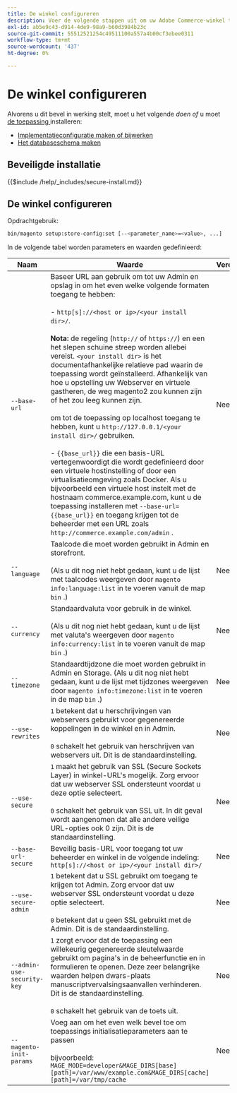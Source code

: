 ```yaml
---
title: De winkel configureren
description: Voer de volgende stappen uit om uw Adobe Commerce-winkel te configureren.
exl-id: ab5e9c43-d914-4de9-98a9-b60d3984b23c
source-git-commit: 55512521254c49511100a557a4b00cf3ebee0311
workflow-type: tm+mt
source-wordcount: '437'
ht-degree: 0%

---
```


# De winkel configureren

Alvorens u dit bevel in werking stelt, moet u het volgende *doen of* u moet [&#x200B; de toepassing &#x200B;](../advanced.md) installeren:

* [Implementatieconfiguratie maken of bijwerken](deployment.md)
* [Het databaseschema maken](database.md)

## Beveiligde installatie

{{$include /help/_includes/secure-install.md}}

## De winkel configureren

Opdrachtgebruik:

```bash
bin/magento setup:store-config:set [--<parameter_name>=<value>, ...]
```

In de volgende tabel worden parameters en waarden gedefinieerd:

| Naam | Waarde | Vereist? |
|--- |--- |--- |
| `--base-url` | Baseer URL aan gebruik om tot uw Admin en opslag in om het even welke volgende formaten toegang te hebben:<br><br> - `http[s]://<host or ip>/<your install dir>/`.<br><br>**Nota:** de regeling (`http://` of `https://`) en een het slepen schuine streep worden allebei vereist. `<your install dir>` is het documentafhankelijke relatieve pad waarin de toepassing wordt geïnstalleerd. Afhankelijk van hoe u opstelling uw Webserver en virtuele gastheren, de weg magento2 zou kunnen zijn of het zou leeg kunnen zijn.<br><br> om tot de toepassing op localhost toegang te hebben, kunt u `http://127.0.0.1/<your install dir>/` gebruiken.<br><br> - `{{base_url}}` die een basis-URL vertegenwoordigt die wordt gedefinieerd door een virtuele hostinstelling of door een virtualisatieomgeving zoals Docker. Als u bijvoorbeeld een virtuele host instelt met de hostnaam commerce.example.com, kunt u de toepassing installeren met `--base-url={{base_url}}` en toegang krijgen tot de beheerder met een URL zoals `http://commerce.example.com/admin` . | Nee |
| `--language` | Taalcode die moet worden gebruikt in Admin en storefront.<br><br> (Als u dit nog niet hebt gedaan, kunt u de lijst met taalcodes weergeven door `magento info:language:list` in te voeren vanuit de map `bin` .) | Nee |
| `--currency` | Standaardvaluta voor gebruik in de winkel. <br><br> (Als u dit nog niet hebt gedaan, kunt u de lijst met valuta&#39;s weergeven door `magento info:currency:list` in te voeren vanuit de map `bin` .) | Nee |
| `--timezone` | Standaardtijdzone die moet worden gebruikt in Admin en Storage. (Als u dit nog niet hebt gedaan, kunt u de lijst met tijdzones weergeven door `magento info:timezone:list` in te voeren in de map `bin` .) | Nee |
| `--use-rewrites` | `1` betekent dat u herschrijvingen van webservers gebruikt voor gegenereerde koppelingen in de winkel en in Admin.<br><br>`0` schakelt het gebruik van herschrijven van webservers uit. Dit is de standaardinstelling. | Nee |
| `--use-secure` | `1` maakt het gebruik van SSL (Secure Sockets Layer) in winkel-URL&#39;s mogelijk. Zorg ervoor dat uw webserver SSL ondersteunt voordat u deze optie selecteert.<br><br>`0` schakelt het gebruik van SSL uit. In dit geval wordt aangenomen dat alle andere veilige URL-opties ook 0 zijn. Dit is de standaardinstelling. | Nee |
| `--base-url-secure` | Beveilig basis-URL voor toegang tot uw beheerder en winkel in de volgende indeling: `http[s]://<host or ip>/<your install dir>/` | Nee |
| `--use-secure-admin` | `1` betekent dat u SSL gebruikt om toegang te krijgen tot Admin. Zorg ervoor dat uw webserver SSL ondersteunt voordat u deze optie selecteert.<br><br>`0` betekent dat u geen SSL gebruikt met de Admin. Dit is de standaardinstelling. | Nee |
| `--admin-use-security-key` | `1` zorgt ervoor dat de toepassing een willekeurig gegenereerde sleutelwaarde gebruikt om pagina&#39;s in de beheerfunctie en in formulieren te openen. Deze zeer belangrijke waarden helpen dwars-plaats manuscriptvervalsingsaanvallen verhinderen. Dit is de standaardinstelling.<br/><br/>`0` schakelt het gebruik van de toets uit. | Nee |
| `--magento-init-params` | Voeg aan om het even welk bevel toe om toepassings initialisatieparameters aan te passen <br/><br/> bijvoorbeeld: `MAGE_MODE=developer&MAGE_DIRS[base][path]=/var/www/example.com&MAGE_DIRS[cache][path]=/var/tmp/cache` | Nee |

<!-- Last updated from includes: 2022-09-08 11:33:05 -->
